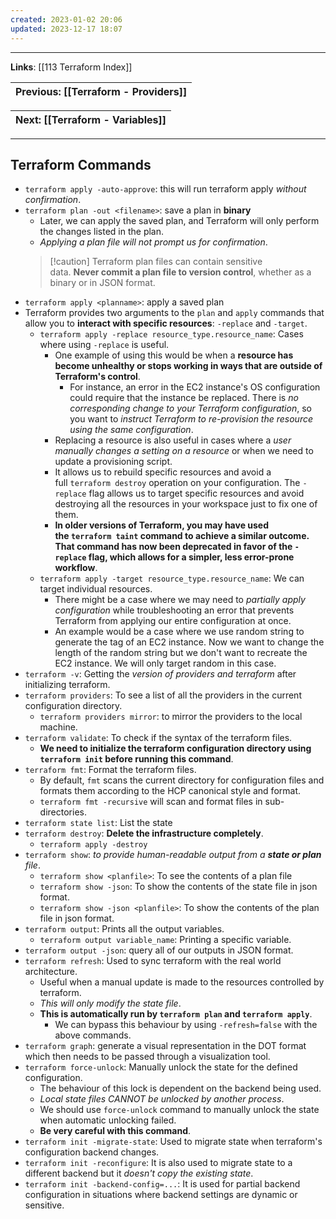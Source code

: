 ```yaml
---
created: 2023-01-02 20:06
updated: 2023-12-17 18:07
---
```

---
**Links**: [[113 Terraform Index]]

| Previous: [[Terraform - Providers]] |
|-|

| Next: [[Terraform - Variables]] |
|-|

---
## Terraform Commands
- `terraform apply -auto-approve`: this will run terraform apply *without confirmation*.
- `terraform plan -out <filename>`: save a plan in **binary**
	- Later, we can apply the saved plan, and Terraform will only perform the changes listed in the plan.
	- *Applying a plan file will not prompt us for confirmation*.
	 > [!caution] Terraform plan files can contain sensitive data. **Never commit a plan file to version control**, whether as a binary or in JSON format.
- `terraform apply <planname>`: apply a saved plan
- Terraform provides two arguments to the `plan` and `apply` commands that allow you to **interact with specific resources**: `-replace` and `-target`.
	- `terraform apply -replace resource_type.resource_name`: Cases where using `-replace` is useful.
		- One example of using this would be when a **resource has become unhealthy or stops working in ways that are outside of Terraform's control**.
			- For instance, an error in the EC2 instance's OS configuration could require that the instance be replaced. There is *no corresponding change to your Terraform configuration*, so you want to *instruct Terraform to re-provision the resource using the same configuration*.
		- Replacing a resource is also useful in cases where a *user manually changes a setting on a resource* or when we need to update a provisioning script. 
		- It allows us to rebuild specific resources and avoid a full `terraform destroy` operation on your configuration. The `-replace` flag allows us to target specific resources and avoid destroying all the resources in your workspace just to fix one of them.
		- **In older versions of Terraform, you may have used the `terraform taint` command to achieve a similar outcome. That command has now been deprecated in favor of the `-replace` flag, which allows for a simpler, less error-prone workflow**.
	- `terraform apply -target resource_type.resource_name`: We can target individual resources.
		- There might be a case where we may need to *partially apply configuration* while troubleshooting an error that prevents Terraform from applying our entire configuration at once.
		- An example would be a case where we use random string to generate the tag of an EC2 instance. Now we want to change the length of the random string but we don't want to recreate the EC2 instance. We will only target random in this case.
- `terraform -v`: Getting the *version of providers and terraform* after initializing terraform.
- `terraform providers`: To see a list of all the providers in the current configuration directory.
	- `terraform providers mirror`: to mirror the providers to the local machine.
- `terraform validate`: To check if the syntax of the terraform files.
	- **We need to initialize the terraform configuration directory using `terraform init` before running this command**.
- `terraform fmt`: Format the terraform files.
	- By default, `fmt` scans the current directory for configuration files and formats them according to the HCP canonical style and format. 
	- `terraform fmt -recursive` will scan and format files in sub-directories.
- `terraform state list`: List the state
- `terraform destroy`: **Delete the infrastructure completely**.
	- `terraform apply -destroy`
- `terraform show`: *to provide human-readable output from a **state or plan** file*.
	- `terraform show <planfile>`: To see the contents of a plan file
	- `terraform show -json`: To show the contents of the state file in json format.
	- `terraform show -json <planfile>`: To show the contents of the plan file in json format.
- `terraform output`: Prints all the output variables.
	- `terraform output variable_name`: Printing a specific variable. 
- `terraform output -json`: query all of our outputs in JSON format.
- `terraform refresh`: Used to sync terraform with the real world architecture.
	- Useful when a manual update is made to the resources controlled by terraform.
	- *This will only modify the state file*.
	- **This is automatically run by `terraform plan` and `terraform apply`**.
		- We can bypass this behaviour by using `-refresh=false` with the above commands.
- `terraform graph`: generate a visual representation in the DOT format which then needs to be passed through a visualization tool.
- `terraform force-unlock`: Manually unlock the state for the defined configuration.
	- The behaviour of this lock is dependent on the backend being used. 
	- *Local state files CANNOT be unlocked by another process*.
	- We should use `force-unlock` command to manually unlock the state when automatic unlocking failed.
	- **Be very careful with this command**.
- `terraform init -migrate-state`: Used to migrate state when terraform's configuration backend changes.
- `terraform init -reconfigure`: It is also used to migrate state to a different backend but it *doesn't copy the existing state*.
- `terraform init -backend-config=...`: It is used for partial backend configuration in situations where backend settings are dynamic or sensitive.